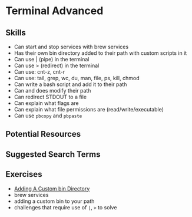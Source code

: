 # Terminal Advanced

## Skills

- Can start and stop services with brew services
- Has their own bin directory added to their path with custom scripts in it
- Can use | (pipe) in the terminal
- Can use > (redirect) in the terminal
- Can use: cnt-z, cnt-r
- Can use: tail, grep, wc, du, man, file, ps, kill, chmod
- Can write a bash script and add it to their path
- Can and does modify their path
- Can redirect STDOUT to a file
- Can explain what flags are
- Can explain what file permissions are (read/write/executable)
- Can use `pbcopy` and `pbpaste`



## Potential Resources


## Suggested Search Terms


## Exercises

- [Adding A Custom bin Directory](./exercises/Adding-A-Custom-bin-Directory/README.md)
- brew services
- adding a custom bin to your path
- challenges that require use of `|`, `>` to solve
